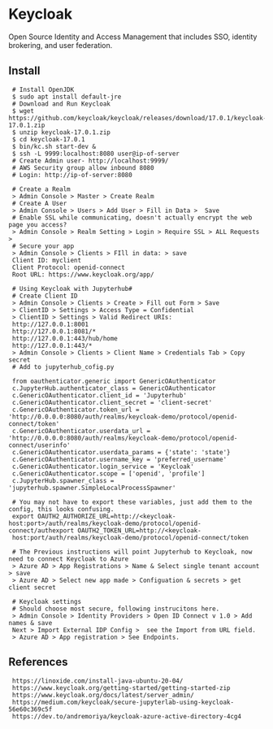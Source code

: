 Keycloak
=====

Open Source Identity and Access Management that includes SSO, identity brokering, and user federation. 


Install
-------

     # Install OpenJDK  
     $ sudo apt install default-jre  
     # Download and Run Keycloak 
     $ wget https://github.com/keycloak/keycloak/releases/download/17.0.1/keycloak-17.0.1.zip 
     $ unzip keycloak-17.0.1.zip 
     $ cd keycloak-17.0.1 
     $ bin/kc.sh start-dev &  
     $ ssh -L 9999:localhost:8080 user@ip-of-server 
     # Create Admin user- http://localhost:9999/ 
     # AWS Security group allow inbound 8080  
     # Login: http://ip-of-server:8080 

     # Create a Realm 
     > Admin Console > Master > Create Realm 
     # Create A User 
     > Admin Console > Users > Add User > Fill in Data >  Save 
     # Enable SSL while communicating, doesn't actually encrypt the web page you access? 
     > Admin Console > Realm Setting > Login > Require SSL > ALL Requests >  
     # Secure your app 
     > Admin Console > Clients > FIll in data: > save 
     Client ID: myclient 
     Client Protocol: openid-connect 
     Root URL: https://www.keycloak.org/app/ 

     # Using Keycloak with Jupyterhub# 
     # Create Client ID 
     > Admin Console > Clients > Create > Fill out Form > Save 
     > ClientID > Settings > Access Type = Confidential 
     > ClientID > Settings > Valid Redirect URIs: 
     http://127.0.0.1:8001 
     http://127.0.0.1:8081/* 
     http://127.0.0.1:443/hub/home 
     http://127.0.0.1:443/*  
     > Admin Console > Clients > Client Name > Credentials Tab > Copy secret  
     # Add to jupyterhub_cofig.py 

     from oauthenticator.generic import GenericOAuthenticator 
     c.JupyterHub.authenticator_class = GenericOAuthenticator 
     c.GenericOAuthenticator.client_id = 'Jupyterhub' 
     c.GenericOAuthenticator.client_secret = 'client-secret' 
     c.GenericOAuthenticator.token_url = 'http://0.0.0.0:8080/auth/realms/keycloak-demo/protocol/openid-connect/token' 
     c.GenericOAuthenticator.userdata_url = 'http://0.0.0.0:8080/auth/realms/keycloak-demo/protocol/openid-connect/userinfo' 
     c.GenericOAuthenticator.userdata_params = {'state': 'state'} 
     c.GenericOAuthenticator.username_key = 'preferred_username' 
     c.GenericOAuthenticator.login_service = 'Keycloak' 
     c.GenericOAuthenticator.scope = ['openid', 'profile'] 
     c.JupyterHub.spawner_class = 'jupyterhub.spawner.SimpleLocalProcessSpawner' 

     # You may not have to export these variables, just add them to the config, this looks confusing.  
     export OAUTH2_AUTHORIZE_URL=http://<keycloak-host:port>/auth/realms/keycloak-demo/protocol/openid-connect/authexport OAUTH2_TOKEN_URL=http://<keycloak-  
     host:port/auth/realms/keycloak-demo/protocol/openid-connect/token 
 
     # The Previous instructions will point Jupyterhub to Keycloak, now need to connect Keycloak to Azure  
     > Azure AD > App Registrations > Name & Select single tenant account > save 
     > Azure AD > Select new app made > Configuation & secrets > get client secret  

     # Keycloak settings 
     # Should choose most secure, following instrucitons here.  
     > Admin Console > Identity Providers > Open ID Connect v 1.0 > Add names & save 
     Next > Import External IDP Config >  see the Import from URL field. 
     > Azure AD > App registration > See Endpoints. 
     

References
-----------

     https://linoxide.com/install-java-ubuntu-20-04/ 
     https://www.keycloak.org/getting-started/getting-started-zip 
     https://www.keycloak.org/docs/latest/server_admin/ 
     https://medium.com/keycloak/secure-jupyterlab-using-keycloak-56e60c369c5f 
     https://dev.to/andremoriya/keycloak-azure-active-directory-4cg4 
